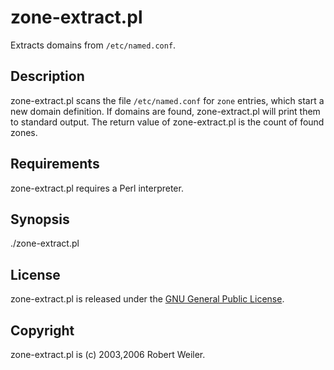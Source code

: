 # zone-extract.pl

Extracts domains from `/etc/named.conf`.

## Description

zone-extract.pl scans the file `/etc/named.conf` for `zone` entries, which start a new domain definition. If domains are found, zone-extract.pl will print them to standard output. The return value of zone-extract.pl is the count of found zones.

## Requirements

zone-extract.pl requires a Perl interpreter.

## Synopsis

./zone-extract.pl

## License

zone-extract.pl is released under the [GNU General Public License](http://opensource.org/licenses/gpl-license.php).

## Copyright

zone-extract.pl is (c) 2003,2006 Robert Weiler.

